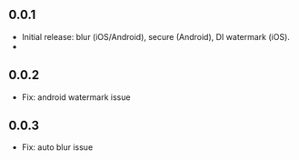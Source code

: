 ## 0.0.1
- Initial release: blur (iOS/Android), secure (Android), DI watermark (iOS).
- 
## 0.0.2
- Fix: android watermark issue

## 0.0.3
- Fix: auto blur issue
